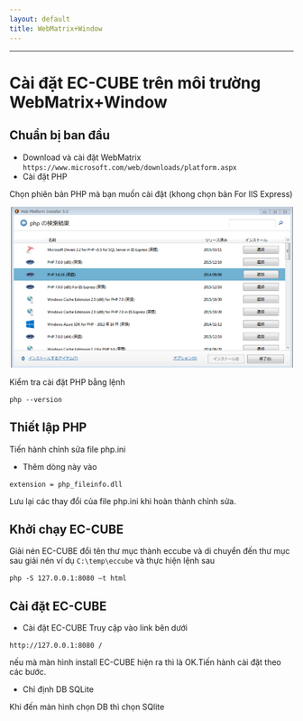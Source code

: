 ```yaml
---
layout: default
title: WebMatrix+Window
---
```


---

# Cài đặt EC-CUBE trên môi trường WebMatrix+Window

## Chuẩn bị ban đầu

- Download và cài đặt WebMatrix `https://www.microsoft.com/web/downloads/platform.aspx`
- Cài đặt PHP

 Chọn phiên bản PHP mà bạn muốn cài đặt (khong chọn bản  For IIS Express)

 ![PHP Version](https://raw.githubusercontent.com/lammn/markdown-images/master/WebInstall.PNG)

Kiểm tra cài đặt PHP bằng lệnh

 ```
php --version
 ```

## Thiết lập PHP

Tiến hành chỉnh sửa file php.ini

- Thêm dòng này vào
 ```
extension = php_fileinfo.dll
 ```
Lưu lại các thay đổi của file php.ini khi hoàn thành chỉnh sửa.

## Khởi chạy EC-CUBE

Giải nén EC-CUBE đổi tên thư mục thành eccube và di chuyển đến thư mục sau giải nén ví dụ `C:\temp\eccube`
và thực hiện lệnh sau
 ```
php -S 127.0.0.1:8080 –t html
 ```

## Cài đặt EC-CUBE

- Cài đặt EC-CUBE
Truy cập vào link bên dưới

```
http://127.0.0.1:8080 /
```

nếu mà màn hình install EC-CUBE hiện ra thì là OK.Tiến hành cài đặt theo các bước.

- Chỉ định DB SQLite

Khi đến màn hình chọn DB thì chọn SQlite



